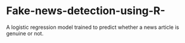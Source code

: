 # Fake-news-detection-using-R-
A logistic regression model trained to predict whether a news article is genuine or not.
